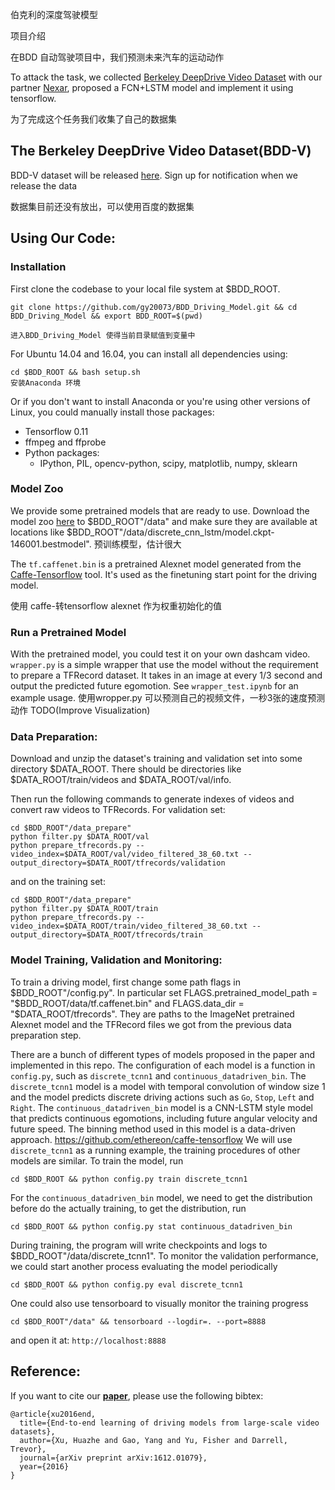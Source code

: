 

伯克利的深度驾驶模型

项目介绍

在BDD 自动驾驶项目中，我们预测未来汽车的运动动作

To attack the task, we collected [Berkeley DeepDrive Video Dataset](https://goo.gl/forms/7XThUcjpGALkqxFU2) with our partner [Nexar](https://www.getnexar.com/),
proposed a FCN+LSTM model and implement it using tensorflow.


为了完成这个任务我们收集了自己的数据集

## The Berkeley DeepDrive Video Dataset(BDD-V)

BDD-V dataset will be released [here](https://goo.gl/forms/7XThUcjpGALkqxFU2). Sign up for notification when we release the data

数据集目前还没有放出，可以使用百度的数据集

## Using Our Code:
### Installation
First clone the codebase to your local file system at $BDD_ROOT.
```
git clone https://github.com/gy20073/BDD_Driving_Model.git && cd BDD_Driving_Model && export BDD_ROOT=$(pwd)

进入BDD_Driving_Model 使得当前目录赋值到变量中
```
For Ubuntu 14.04 and 16.04, you can install all dependencies using:
```
cd $BDD_ROOT && bash setup.sh
安装Anaconda 环境
```
Or if you don't want to install Anaconda or you're using other versions of Linux, you could manually install those packages:

- Tensorflow 0.11
- ffmpeg and ffprobe
- Python packages:
    * IPython, PIL, opencv-python, scipy, matplotlib, numpy, sklearn

### Model Zoo
We provide some pretrained models that are ready to use. Download the model zoo [here](https://drive.google.com/drive/folders/0B7pFVHKojiewM3A4azZmOV9SYkk?usp=sharing) to $BDD_ROOT"/data" and make sure they are available at locations like $BDD_ROOT"/data/discrete_cnn_lstm/model.ckpt-146001.bestmodel".
预训练模型，估计很大

The `tf.caffenet.bin` is a pretrained Alexnet model generated from the [Caffe-Tensorflow](https://github.com/ethereon/caffe-tensorflow) tool. It's used as the finetuning start point for the driving model.

使用 caffe-转tensorflow alexnet 作为权重初始化的值
### Run a Pretrained Model
With the pretrained model, you could test it on your own dashcam video. `wrapper.py` is a simple wrapper that use the model without the requirement to prepare a TFRecord dataset. It takes in an image at every 1/3 second and output the predicted future egomotion. See `wrapper_test.ipynb` for an example usage.
使用wropper.py 可以预测自己的视频文件，一秒3张的速度预测动作
TODO(Improve Visualization)

### Data Preparation:
Download and unzip the dataset's training and validation set into some directory $DATA_ROOT. There should be directories like $DATA_ROOT/train/videos and $DATA_ROOT/val/info.

Then run the following commands to generate indexes of videos and convert raw videos to TFRecords. For validation set:
```
cd $BDD_ROOT"/data_prepare"
python filter.py $DATA_ROOT/val
python prepare_tfrecords.py --video_index=$DATA_ROOT/val/video_filtered_38_60.txt --output_directory=$DATA_ROOT/tfrecords/validation
```
and on the training set:
```
cd $BDD_ROOT"/data_prepare"
python filter.py $DATA_ROOT/train
python prepare_tfrecords.py --video_index=$DATA_ROOT/train/video_filtered_38_60.txt --output_directory=$DATA_ROOT/tfrecords/train
```

### Model Training, Validation and Monitoring:
To train a driving model, first change some path flags in $BDD_ROOT"/config.py". In particular set FLAGS.pretrained_model_path = "$BDD_ROOT/data/tf.caffenet.bin" and FLAGS.data_dir = "$DATA_ROOT/tfrecords". They are paths to the ImageNet pretrained Alexnet model and the TFRecord files we got from the previous data preparation step.

There are a bunch of different types of models proposed in the paper and implemented in this repo. The configuration of each model is a function in `config.py`, such as `discrete_tcnn1` and `continuous_datadriven_bin`. The `discrete_tcnn1` model is a model with temporal convolution of window size 1 and the model predicts discrete driving actions such as `Go`, `Stop`, `Left` and `Right`. The `continuous_datadriven_bin` model is a CNN-LSTM style model that predicts continuous egomotions, including future angular velocity and future speed. The binning method used in this model is a data-driven approach.
https://github.com/ethereon/caffe-tensorflow
We will use `discrete_tcnn1` as a running example, the training procedures of other models are similar. To train the model, run
```
cd $BDD_ROOT && python config.py train discrete_tcnn1
```
For the `continuous_datadriven_bin` model, we need to get the distribution before do the actually training, to get the distribution, run
```
cd $BDD_ROOT && python config.py stat continuous_datadriven_bin
```
During training, the program will write checkpoints and logs to $BDD_ROOT"/data/discrete_tcnn1". To monitor the validation performance, we could start another process evaluating the model periodically
```
cd $BDD_ROOT && python config.py eval discrete_tcnn1
```
One could also use tensorboard to visually monitor the training progress
```
cd $BDD_ROOT"/data" && tensorboard --logdir=. --port=8888
```
and open it at: `http://localhost:8888`


## Reference:
If you want to cite our [**paper**](https://arxiv.org/pdf/1612.01079.pdf), please use the following bibtex:
```
@article{xu2016end,
  title={End-to-end learning of driving models from large-scale video datasets},
  author={Xu, Huazhe and Gao, Yang and Yu, Fisher and Darrell, Trevor},
  journal={arXiv preprint arXiv:1612.01079},
  year={2016}
}
```
